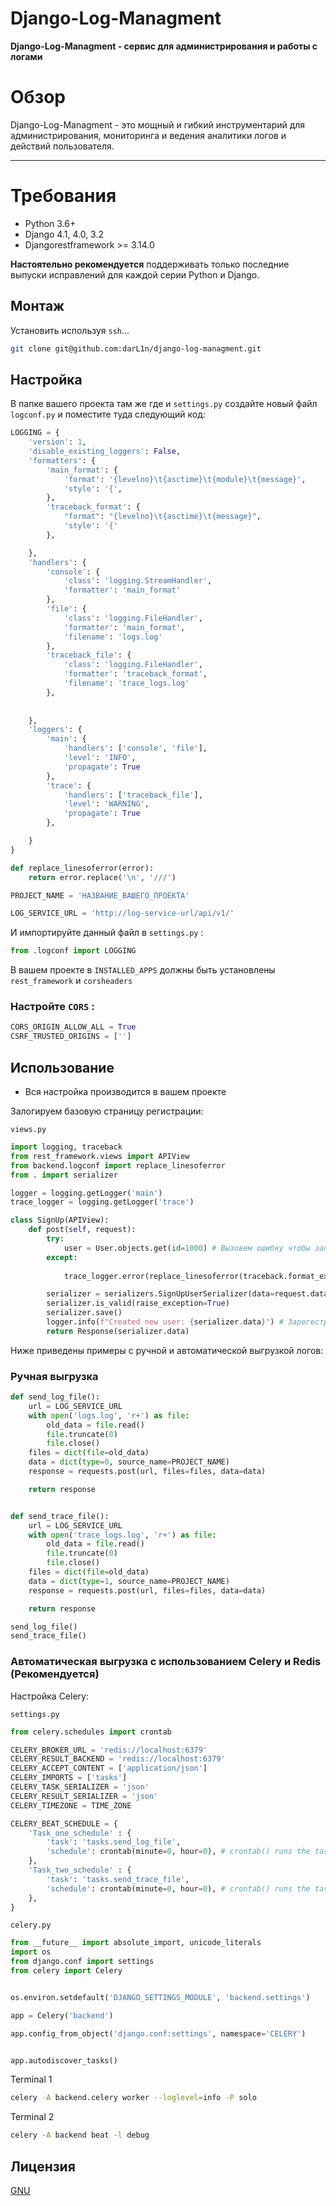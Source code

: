# Django-Log-Managment

**Django-Log-Managment - сервис для администрирования и работы с логами**

# Обзор

Django-Log-Managment - это мощный и гибкий инструментарий для администрирования, мониторинга и ведения аналитики логов и действий пользователя.

----

# Требования

* Python 3.6+
* Django 4.1, 4.0, 3.2
* Djangorestframework >= 3.14.0

**Настоятельно рекомендуется** поддерживать только последние выпуски исправлений для каждой серии Python и Django.

## Монтаж

Установить используя `ssh`...
```bash
git clone git@github.com:darL1n/django-log-managment.git
```
## Настройка

В папке вашего проекта там же где и `settings.py` создайте новый файл `logconf.py` и поместите туда следующий код:

```python
LOGGING = {
    'version': 1,
    'disable_existing_loggers': False,
    'formatters': {
        'main_format': {
            'format': '{levelno}\t{asctime}\t{module}\t{message}',
            'style': '{',
        },
        'traceback_format': {
            "format": "{levelno}\t{asctime}\t{message}",
            'style': '{'
        },

    },
    'handlers': {
        'console': {
            'class': 'logging.StreamHandler',
            'formatter': 'main_format'
        },
        'file': {
            'class': 'logging.FileHandler',
            'formatter': 'main_format',
            'filename': 'logs.log'
        },
        'traceback_file': {
            'class': 'logging.FileHandler',
            'formatter': 'traceback_format',
            'filename': 'trace_logs.log'
        },
        
        
    },
    'loggers': {
        'main': {
            'handlers': ['console', 'file'],
            'level': 'INFO',
            'propagate': True
        },
        'trace': {
            'handlers': ['traceback_file'],
            'level': 'WARNING',
            'propagate': True
        },

    }
}

def replace_linesoferror(error):
    return error.replace('\n', '///')

PROJECT_NAME = 'НАЗВАНИЕ_ВАШЕГО_ПРОЕКТА'

LOG_SERVICE_URL = 'http://log-service-url/api/v1/'

```

И импортируйте данный файл в `settings.py` :

```python
from .logconf import LOGGING
```

В вашем проекте в `INSTALLED_APPS` должны быть установлены `rest_framework` и `corsheaders`

### Настройте `CORS` :

```python
CORS_ORIGIN_ALLOW_ALL = True
CSRF_TRUSTED_ORIGINS = ['']
```
## Использование
* Вся настройка производится в вашем проекте

Залогируем базовую страницу регистрации:

`views.py`
```python
import logging, traceback
from rest_framework.views import APIView
from backend.logconf import replace_linesoferror
from . import serializer

logger = logging.getLogger('main')
trace_logger = logging.getLogger('trace')

class SignUp(APIView):
    def post(self, request):
        try:
            user = User.objects.get(id=1000) # Вызовем ошибку чтобы записать traceback
        except:
            
            trace_logger.error(replace_linesoferror(traceback.format_exc())) # Обработаем обрывы строк

        serializer = serializers.SignUpUserSerializer(data=request.data)
        serializer.is_valid(raise_exception=True)
        serializer.save()
        logger.info(f"Created new user: {serializer.data}") # Зарегестрируем действие
        return Response(serializer.data)


```

Ниже приведены примеры с ручной и автоматической выгрузкой логов:

### Ручная выгрузка

```python
def send_log_file():
    url = LOG_SERVICE_URL
    with open('logs.log', 'r+') as file:
        old_data = file.read()
        file.truncate(0)
        file.close()
    files = dict(file=old_data)
    data = dict(type=0, source_name=PROJECT_NAME)
    response = requests.post(url, files=files, data=data)

    return response


def send_trace_file():
    url = LOG_SERVICE_URL
    with open('trace_logs.log', 'r+') as file:
        old_data = file.read()
        file.truncate(0)
        file.close()
    files = dict(file=old_data)
    data = dict(type=1, source_name=PROJECT_NAME)
    response = requests.post(url, files=files, data=data)

    return response

send_log_file()
send_trace_file()

```

### Автоматическая выгрузка с использованием Celery и Redis (Рекомендуется)

Настройка Celery:

`settings.py`

```python
from celery.schedules import crontab

CELERY_BROKER_URL = 'redis://localhost:6379'
CELERY_RESULT_BACKEND = 'redis://localhost:6379'
CELERY_ACCEPT_CONTENT = ['application/json']
CELERY_IMPORTS = ['tasks']
CELERY_TASK_SERIALIZER = 'json'
CELERY_RESULT_SERIALIZER = 'json'
CELERY_TIMEZONE = TIME_ZONE

CELERY_BEAT_SCHEDULE = { 
    'Task_one_schedule' : {  
        'task': 'tasks.send_log_file', 
        'schedule': crontab(minute=0, hour=0), # crontab() runs the tasks every day in 00:00 
    },
    'Task_two_schedule' : {  
        'task': 'tasks.send_trace_file', 
        'schedule': crontab(minute=0, hour=0), # crontab() runs the tasks every day in 00:00 
    },
}
```

`celery.py`

```python
from __future__ import absolute_import, unicode_literals
import os
from django.conf import settings
from celery import Celery


os.environ.setdefault('DJANGO_SETTINGS_MODULE', 'backend.settings')

app = Celery('backend')

app.config_from_object('django.conf:settings', namespace='CELERY')


app.autodiscover_tasks()
```

Terminal 1
```bash
celery -A backend.celery worker --loglevel=info -P solo
```
Terminal 2
```bash
celery -A backend beat -l debug
```
## Лицензия

[GNU](https://choosealicense.com/licenses/agpl-3.0/)

